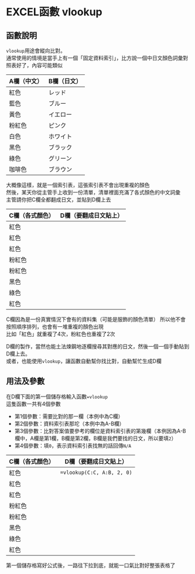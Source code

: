 # EXCEL函數 vlookup

## 函數說明

`vlookup`用途會縱向比對。  
通常使用的情境是當手上有一個「固定資料索引」，比方說一個中日文顏色詞彙對照表好了，內容可能類似

|A欄（中文）	|B欄（日文）	|
|-----------|-----------|
|紅色		|レッド		|
|藍色		|ブルー		|
|黃色		|イエロー		|
|粉紅色		|ピンク		|
|白色		|ホワイト		|
|黑色		|ブラック		|
|綠色		|グリーン		|
|咖啡色		|ブラウン		|

大概像這樣，就是一個索引表，這張索引表不會出現重複的顏色  
然後，某天你從主管手上收到一份清單，清單裡面充滿了各式顏色的中文詞彙  
主管請你把C欄全都翻成日文，並貼到D欄上去

|C欄（各式顏色）	|D欄（要翻成日文貼上）	|
|---------------|-------------------|
|紅色			|					|
|紅色			|					|
|紅色			|					|
|粉紅色			|					|
|粉紅色			|					|
|黑色			|					|
|綠色			|					|
|紅色			|					|

C欄因為是一份真實情況下會有的資料集（可能是服飾的顏色清單） 
所以他不會按照順序排列，也會有一堆重複的顏色出現  
比如「紅色」就重複了4次，粉紅色也重複了2次    

D欄的製作，當然也能土法煉鋼地逐欄搜尋其對應的日文，然後一個一個手動貼到D欄上去。  
或者，也能使用`vlookup`，讓函數自動幫你找比對，自動幫忙生成D欄

## 用法及參數

在D欄下面的第一個儲存格輸入函數`=vlookup`  
這隻函數一共有4個參數

* 第1個參數：需要比對的那一欄（本例中為C欄）
* 第2個參數：資料索引表那坨（本例中為A-B欄）
* 第3個參數：比對答案值要參考的欄位是資料索引表的第幾欄（本例因為A-B欄中，A欄是第1欄，B欄是第2欄，B欄是我們要找的日文，所以要填`2`）
* 第4個參數：填`0`，表示資料索引表找無的話回傳`N/A`

|C欄（各式顏色）	|D欄（要翻成日文貼上）			|
|---------------|---------------------------|
|紅色			|`=vlookup(C:C, A:B, 2, 0)`	|
|紅色			|							|
|紅色			|							|
|粉紅色			|							|
|粉紅色			|							|
|黑色			|							|
|綠色			|							|
|紅色			|							|

第一個儲存格寫好公式後，一路往下拉到底，就能一口氣比對好整張表格了